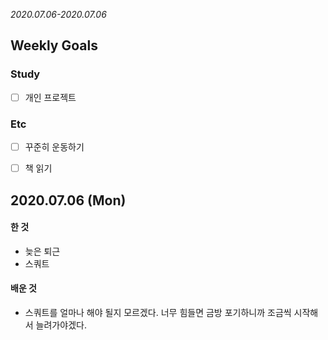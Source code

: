 *2020.07.06-2020.07.06*

## Weekly Goals

### Study
- [ ] 개인 프로젝트

### Etc
- [ ] 꾸준히 운동하기
- [ ] 책 읽기


## 2020.07.06 (Mon)

#### 한 것
- 늦은 퇴근
- 스쿼트

#### 배운 것
- 스쿼트를 얼마나 해야 될지 모르겠다. 너무 힘들면 금방 포기하니까 조금씩 시작해서 늘려가야겠다.